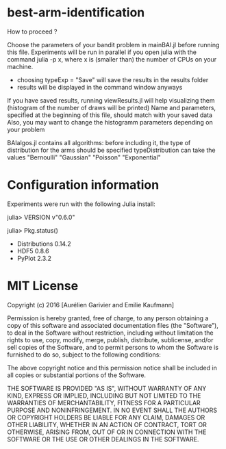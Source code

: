 # best-arm-identification

How to proceed ?

Choose the parameters of your bandit problem in mainBAI.jl before running this file. 
Experiments will be run in parallel if you open julia with the command julia -p x, where x is (smaller than) the number of CPUs on your machine. 
- choosing typeExp = "Save" will save the results in the results folder 
- results will be displayed in the command window anyways

If you have saved results, running viewResults.jl will help visualizing them (histogram of the number of draws will be printed)
Name and parameters, specified at the beginning of this file, should match with your saved data
Also, you may want to change the histogramm parameters depending on your problem

BAIalgos.jl contains all algorithms: before including it, the type of distribution for the arms should be specified
typeDistribution can take the values "Bernoulli" "Gaussian" "Poisson" "Exponential"

# Configuration information

Experiments were run with the following Julia install: 

julia> VERSION
v"0.6.0"

julia> Pkg.status()
 - Distributions                 0.14.2
 - HDF5                          0.8.6
 - PyPlot                        2.3.2


# MIT License

Copyright (c) 2016 [Aurélien Garivier and Emilie Kaufmann]

Permission is hereby granted, free of charge, to any person obtaining a copy
of this software and associated documentation files (the "Software"), to deal
in the Software without restriction, including without limitation the rights
to use, copy, modify, merge, publish, distribute, sublicense, and/or sell
copies of the Software, and to permit persons to whom the Software is
furnished to do so, subject to the following conditions:

The above copyright notice and this permission notice shall be included in all
copies or substantial portions of the Software.

THE SOFTWARE IS PROVIDED "AS IS", WITHOUT WARRANTY OF ANY KIND, EXPRESS OR
IMPLIED, INCLUDING BUT NOT LIMITED TO THE WARRANTIES OF MERCHANTABILITY,
FITNESS FOR A PARTICULAR PURPOSE AND NONINFRINGEMENT. IN NO EVENT SHALL THE
AUTHORS OR COPYRIGHT HOLDERS BE LIABLE FOR ANY CLAIM, DAMAGES OR OTHER
LIABILITY, WHETHER IN AN ACTION OF CONTRACT, TORT OR OTHERWISE, ARISING FROM,
OUT OF OR IN CONNECTION WITH THE SOFTWARE OR THE USE OR OTHER DEALINGS IN THE
SOFTWARE.
